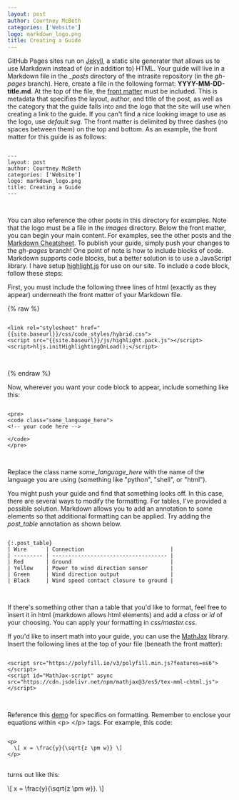```yaml
---
layout: post
author: Courtney McBeth
categories: ['Website']
logo: markdown_logo.png
title: Creating a Guide
---
```


<script src="https://polyfill.io/v3/polyfill.min.js?features=es6"></script>
<script id="MathJax-script" async src="https://cdn.jsdelivr.net/npm/mathjax@3/es5/tex-mml-chtml.js"></script>

<link rel="stylesheet" href="{{site.baseurl}}/css/code_styles/hybrid.css">
<script src="{{site.baseurl}}/js/highlight.pack.js"></script>
<script>hljs.initHighlightingOnLoad();</script>

GitHub Pages sites run on [Jekyll](https://jekyllrb.com/), a static site generater that allows us to use Markdown instead of (or in addition to) HTML. Your guide will live in a Markdown file in the *_posts* directory of the intrasite repository (in the *gh-pages* branch). Here, create a file in the following format: __YYYY-MM-DD-title.md__. At the top of the file, the [front matter](https://jekyllrb.com/docs/front-matter/) must be included. This is metadata that specifies the layout, author, and title of the post, as well as the category that the guide falls into and the logo that the site will use when creating a link to the guide. If you can't find a nice looking image to use as the logo, use _default.svg_. The front matter is delimited by three dashes (no spaces between them) on the top and bottom. As an example, the front matter for this guide is as follows:

<pre>
<code class="markdown">
---
layout: post
author: Courtney McBeth
categories: ['Website']
logo: markdown&#95;logo.png
title: Creating a Guide
---

</code>
</pre>

You can also reference the other posts in this directory for examples. Note that the logo must be a file in the *images* directory. Below the front matter, you can begin your main content. For examples, see the other posts and the [Markdown Cheatsheet](https://github.com/adam-p/markdown-here/wiki/Markdown-Cheatsheet). To publish your guide, simply push your changes to the *gh-pages* branch! One point of note is how to include blocks of code. Markdown supports code blocks, but a better solution is to use a JavaScript library. I have setup [highlight.js](https://highlightjs.org/) for use on our site. To include a code block, follow these steps:

First, you must include the following three lines of html (exactly as they appear) underneath the front matter of your Markdown file.

{% raw %}
<pre>
<code class="html">
&lt;link rel="stylesheet" href="{{site.baseurl}}/css/code_styles/hybrid.css"&gt;
&lt;script src="{{site.baseurl}}/js/highlight.pack.js">&lt;/script&gt;
&lt;script>hljs.initHighlightingOnLoad();&lt;/script&gt;

</code>
</pre>
{% endraw %}

Now, wherever you want your code block to appear, include something like this:
<pre>
<code class="html">
&lt;pre&gt;
&lt;code class="some_language_here"&gt;
&lt;!-- your code here --&gt;

&lt;/code&gt;
&lt;/pre&gt;

</code>
</pre>

Replace the class name *some_language_here* with the name of the language you are using (something like "python", "shell", or "html").

You might push your guide and find that something looks off. In this case, there are several ways to modify the formatting. For tables, I've provided a possible solution. Markdown allows you to add an annotation to some elements so that additional formatting can be applied. Try adding the *post_table* annotation as shown below.

<pre>
<code class="markdown">
{:.post_table}
| Wire      | Connection                           |
| --------- | ------------------------------------ |
| Red       | Ground                               |
| Yellow    | Power to wind direction sensor       |
| Green     | Wind direction output                |
| Black     | Wind speed contact closure to ground |

</code>
</pre>

If there's something other than a table that you'd like to format, feel free to insert it in html (markdown allows html elements) and add a _class_ or _id_ of your choosing. You can apply your formatting in _css/master.css_.

If you'd like to insert math into your guide, you can use the [MathJax](https://www.mathjax.org/) library. Insert the following lines at the top of your file (beneath the front matter):
<pre>
<code class="html">
&lt;script src="https://polyfill.io/v3/polyfill.min.js?features=es6"&gt;&lt;/script&gt;
&lt;script id="MathJax-script" async src="https://cdn.jsdelivr.net/npm/mathjax@3/es5/tex-mml-chtml.js"&gt;&lt;/script&gt;

</code>
</pre>

Reference this [demo](https://www.mathjax.org/#demo) for specifics on formatting. Remember to enclose your equations within &lt;p&gt; &lt;/p&gt; tags. For example, this code:

<pre>
<code class="html">
&lt;p&gt;
  \[ x = \frac{y}{\sqrt{z \pm w}} \]
&lt;/p&gt;
</code>
</pre>

turns out like this:

<p>
  \[ x = \frac{y}{\sqrt{z \pm w}}. \]
</p>